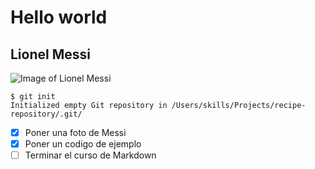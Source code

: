 # Hello world 

## Lionel Messi
![Image of Lionel Messi](https://ca-times.brightspotcdn.com/dims4/default/8da13a3/2147483647/strip/true/crop/1828x1241+0+0/resize/1200x815!/format/webp/quality/80/?url=https%3A%2F%2Fcalifornia-times-brightspot.s3.amazonaws.com%2F9f%2Fd2%2F7844fb528616d46b34afc836781f%2F37bb4fba40ac4f0c85180644abf78076)

```
$ git init
Initialized empty Git repository in /Users/skills/Projects/recipe-repository/.git/
```

- [x] Poner una foto de Messi
- [x] Poner un codigo de ejemplo
- [ ] Terminar el curso de Markdown

